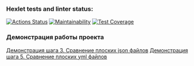 ### Hexlet tests and linter status:
[![Actions Status](https://github.com/chuykovas/frontend-project-46/workflows/hexlet-check/badge.svg)](https://github.com/chuykovas/frontend-project-46/actions)
[![Maintainability](https://api.codeclimate.com/v1/badges/fe92dfb65431a58fc512/maintainability)](https://codeclimate.com/github/chuykovas/frontend-project-46/maintainability)
[![Test Coverage](https://api.codeclimate.com/v1/badges/fe92dfb65431a58fc512/test_coverage)](https://codeclimate.com/github/chuykovas/frontend-project-46/test_coverage)

### Демонстрация работы проекта
[Демонстрация шага 3. Сравнение плоских json файлов](https://asciinema.org/a/2JXvhxsjiEdYUFkHsM3mKFYeA)
[Демонстрация шага 5. Сравнение плоских yml файлов](https://asciinema.org/a/xov53eRIXUVvGaiuPXNBgGHFE)
